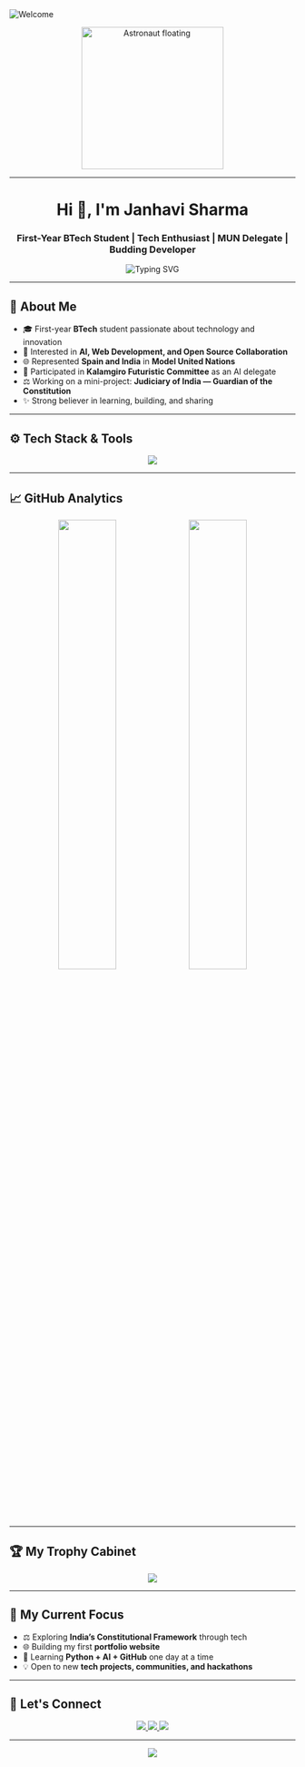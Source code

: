 <!-- HEADER ANIMATION -->
<img src="https://readme-typing-svg.herokuapp.com?font=Fira+Code&weight=600&size=30&pause=1000&center=true&vCenter=true&multiline=true&width=1000&height=200&lines=Hey+there!+I'm+Janhavi+Sharma+%F0%9F%91%8B;First+Year+BTech+Student+%7C+Tech+Explorer+%7C+AI+Enthusiast;Budding+Developer+%7C+MUN+Delegate+%7C+Lifelong+Learner" alt="Welcome" />

<!-- HERO GIF -->
<p align="center">
  <img src="https://i.pinimg.com/originals/df/55/24/df552454142e5b81b7bdf3f07eea1fe7.gif" width="250" alt="Astronaut floating">
</p>

---

<h1 align="center">Hi 👋, I'm Janhavi Sharma</h1>
<h3 align="center">First-Year BTech Student | Tech Enthusiast | MUN Delegate | Budding Developer</h3>

<p align="center">
  <img src="https://readme-typing-svg.demolab.com?font=Fira+Code&weight=500&pause=1000&center=true&width=435&lines=Exploring+Code+%F0%9F%92%BB;Loving+Tech+%F0%9F%A7%A0;Learning+Something+New+Everyday!+%F0%9F%8C%9F" alt="Typing SVG" />
</p>

---

## 🧠 About Me

- 🎓 First-year **BTech** student passionate about technology and innovation  
- 🧠 Interested in **AI, Web Development, and Open Source Collaboration**  
- 🌐 Represented **Spain and India** in **Model United Nations**  
- 🤖 Participated in **Kalamgiro Futuristic Committee** as an AI delegate  
- ⚖️ Working on a mini-project: **Judiciary of India — Guardian of the Constitution**  
- ✨ Strong believer in learning, building, and sharing

---

## ⚙️ Tech Stack & Tools

<p align="center">
  <img src="https://skillicons.dev/icons?i=python,c,html,css,git,github,vscode,figma,markdown&perline=7" />
</p>

---

## 📈 GitHub Analytics

<p align="center">
  <img src="https://github-readme-stats.vercel.app/api?username=janhavik30&show_icons=true&theme=tokyonight&hide_border=true" width="45%"/>
  <img src="https://github-readme-streak-stats.herokuapp.com/?user=janhavik30&theme=tokyonight&hide_border=true" width="45%"/>
</p>

---

## 🏆 My Trophy Cabinet

<p align="center">
  <img src="https://github-profile-trophy.vercel.app/?username=janhavik30&theme=dracula&row=2&column=4&no-frame=true&margin-w=15&margin-h=15" />
</p>

---

## 🎯 My Current Focus

- ⚖️ Exploring **India’s Constitutional Framework** through tech
- 🌐 Building my first **portfolio website**
- 🧠 Learning **Python + AI + GitHub** one day at a time
- 💡 Open to new **tech projects, communities, and hackathons**

---

## 🌟 Let's Connect

<p align="center">
  <a href="https://linkedin.com/in/your-linkedin" target="_blank">
    <img src="https://img.shields.io/badge/-LinkedIn-%230077B5?style=for-the-badge&logo=linkedin&logoColor=white" />
  </a>
  <a href="mailto:your.email@example.com" target="_blank">
    <img src="https://img.shields.io/badge/-Email-%23333?style=for-the-badge&logo=gmail&logoColor=white" />
  </a>
  <a href="https://www.instagram.com/your-instagram/" target="_blank">
    <img src="https://img.shields.io/badge/-Instagram-%23E4405F?style=for-the-badge&logo=instagram&logoColor=white" />
  </a>
</p>

---

<!-- FOOTER WAVING ANIMATION -->
<p align="center">
  <img src="https://capsule-render.vercel.app/api?type=waving&color=gradient&height=120&section=footer"/>
</p>
